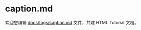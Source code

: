 caption.md
===

欢迎您编辑 <a target="__blank" href="https://github.com/jaywcjlove/html-tutorial/blob/master/docs/tags/caption.md">docs/tags/caption.md</a> 文件，共建 HTML Tutorial 文档。